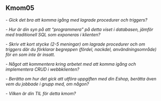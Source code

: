 ## Kmom05

*- Gick det bra att komma igång med lagrade procedurer och triggers?*

*- Hur är din syn på att “programmera” på detta viset i databasen, jämför med traditionell SQL som exponeras i klienten?*

*- Skriv ett kort stycke (2-5 meningar) om lagrade procedurer och om triggers där du förklarar begreppen (fördel, nackdel, användningsområde) för en som inte är insatt.*

*- Något att kommentera kring arbetet med att komma igång och implementera CRUD i webbklienten?*

*- Berätta om hur det gick att utföra uppgiften med din Eshop, berätta även vem du jobbade i grupp med, om någon?*

*- Vilken är din TIL för detta kmom?*
